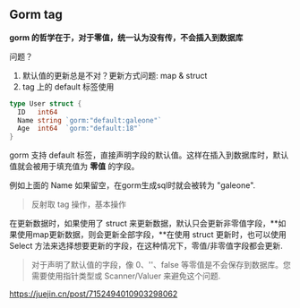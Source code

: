 ## Gorm tag

**gorm 的哲学在于，对于零值，统一认为没有传，不会插入到数据库**

问题？

1. 默认值的更新总是不对？更新方式问题: map & struct
2. tag 上的 default 标签使用

```go
type User struct {
  ID   int64
  Name string `gorm:"default:galeone"`
  Age  int64  `gorm:"default:18"`
}
```
gorm 支持 default 标签，直接声明字段的默认值。这样在插入到数据库时，默认值就会被用于填充值为 **零值** 的字段。

例如上面的 Name 如果留空，在gorm生成sql时就会被转为 "galeone".

> 反射取 tag 操作，基本操作

 在更新数据时，如果使用了 struct 来更新数据，默认只会更新非零值字段，**如果使用map更新数据，则会更新全部字段，**在使用 struct 更新时，也可以使用 Select 方法来选择想要更新的字段，在这种情况下，零值/非零值字段都会更新.
> 对于声明了默认值的字段，像 0、''、false 等零值是不会保存到数据库。您需要使用指针类型或 Scanner/Valuer 来避免这个问题.












https://juejin.cn/post/7152494010903298062



